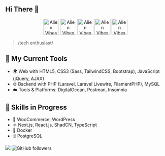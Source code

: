 ## **Hi There** 👋

<div align="center"> 
  <img src="https://media3.giphy.com/media/v1.Y2lkPTc5MGI3NjExMTZudGFmdXJmd3U4MXNiNjU0NmNtNzZqYzRxaTF4Nzg3OWxwaWdjNyZlcD12MV9pbnRlcm5hbF9naWZfYnlfaWQmY3Q9Zw/xCCqt6qDewWf6zriPX/giphy.gif" alt="Alien Vibes" width="50" />
  <img src="https://media3.giphy.com/media/v1.Y2lkPTc5MGI3NjExMTZudGFmdXJmd3U4MXNiNjU0NmNtNzZqYzRxaTF4Nzg3OWxwaWdjNyZlcD12MV9pbnRlcm5hbF9naWZfYnlfaWQmY3Q9Zw/xCCqt6qDewWf6zriPX/giphy.gif" alt="Alien Vibes" width="50" />
  <img src="https://media3.giphy.com/media/v1.Y2lkPTc5MGI3NjExMTZudGFmdXJmd3U4MXNiNjU0NmNtNzZqYzRxaTF4Nzg3OWxwaWdjNyZlcD12MV9pbnRlcm5hbF9naWZfYnlfaWQmY3Q9Zw/xCCqt6qDewWf6zriPX/giphy.gif" alt="Alien Vibes" width="50" />
  <img src="https://media3.giphy.com/media/v1.Y2lkPTc5MGI3NjExMTZudGFmdXJmd3U4MXNiNjU0NmNtNzZqYzRxaTF4Nzg3OWxwaWdjNyZlcD12MV9pbnRlcm5hbF9naWZfYnlfaWQmY3Q9Zw/xCCqt6qDewWf6zriPX/giphy.gif" alt="Alien Vibes" width="50" />
  <img src="https://media3.giphy.com/media/v1.Y2lkPTc5MGI3NjExMTZudGFmdXJmd3U4MXNiNjU0NmNtNzZqYzRxaTF4Nzg3OWxwaWdjNyZlcD12MV9pbnRlcm5hbF9naWZfYnlfaWQmY3Q9Zw/xCCqt6qDewWf6zriPX/giphy.gif" alt="Alien Vibes" width="50" />
</div>

> /tech enthusiast/

## 🧰 My Current Tools 
- 🌍 Web with HTML5, CSS3 (Sass, TailwindCSS, Bootstrap), JavaScript (jQuery, AJAX)
- ⚙️ Backend with PHP (Laravel, Laravel Livewire, FilamentPHP), MySQL
- ☁️ Tools & Platforms: DigitalOcean, Postman, Insomnia

## 🚀 Skills in Progress
- 🛒 WooCommerce, WordPress
- ⚛️ Next.js, React.js, ShadCN, TypeScript
- 🐳 Docker
- 🗄️ PostgreSQL

![](https://komarev.com/ghpvc/?username=JayDoesPHP&style=flat-square&color=22d4b5&label=Visits) 
![GitHub followers](https://img.shields.io/github/followers/jaydoesphp)
